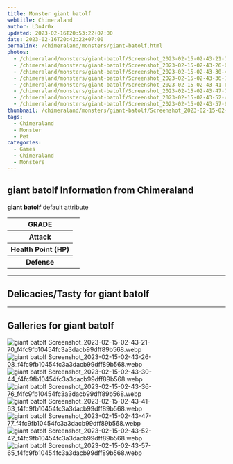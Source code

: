 ```yaml
---
title: Monster giant batolf
webtitle: Chimeraland
author: L3n4r0x
updated: 2023-02-16T20:53:22+07:00
date: 2023-02-16T20:42:22+07:00
permalink: /chimeraland/monsters/giant-batolf.html
photos:
  - /chimeraland/monsters/giant-batolf/Screenshot_2023-02-15-02-43-21-70_f4fc9fb10454fc3a3dacb99dff89b568.webp
  - /chimeraland/monsters/giant-batolf/Screenshot_2023-02-15-02-43-26-08_f4fc9fb10454fc3a3dacb99dff89b568.webp
  - /chimeraland/monsters/giant-batolf/Screenshot_2023-02-15-02-43-30-44_f4fc9fb10454fc3a3dacb99dff89b568.webp
  - /chimeraland/monsters/giant-batolf/Screenshot_2023-02-15-02-43-36-76_f4fc9fb10454fc3a3dacb99dff89b568.webp
  - /chimeraland/monsters/giant-batolf/Screenshot_2023-02-15-02-43-41-63_f4fc9fb10454fc3a3dacb99dff89b568.webp
  - /chimeraland/monsters/giant-batolf/Screenshot_2023-02-15-02-43-47-77_f4fc9fb10454fc3a3dacb99dff89b568.webp
  - /chimeraland/monsters/giant-batolf/Screenshot_2023-02-15-02-43-52-42_f4fc9fb10454fc3a3dacb99dff89b568.webp
  - /chimeraland/monsters/giant-batolf/Screenshot_2023-02-15-02-43-57-65_f4fc9fb10454fc3a3dacb99dff89b568.webp
thumbnail: /chimeraland/monsters/giant-batolf/Screenshot_2023-02-15-02-43-21-70_f4fc9fb10454fc3a3dacb99dff89b568.webp
tags:
  - Chimeraland
  - Monster
  - Pet
categories:
  - Games
  - Chimeraland
  - Monsters
---
```


<section id="bootstrap-wrapper"><link rel="stylesheet" href="https://rawcdn.githack.com/dimaslanjaka/Web-Manajemen/0c3b5aa1813bd4abcd2c11bf3e37928b15c28664/css/bootstrap-5-3-0-alpha3-wrapper.css"/><h2 id="attribute">giant batolf Information from Chimeraland</h2><p><b>giant batolf</b> default attribute <table><tr><th>GRADE</th><td></td></tr><tr><th>Attack</th><td></td></tr><tr><th>Health Point (HP)</th><td></td></tr><tr><th>Defense</th><td></td></tr></table></p><hr/><h2 id="delicacies">Delicacies/Tasty for giant batolf</h2><div class="text-white bg-dark"></div><hr/><div id="gallery"><h2>Galleries for giant batolf</h2><div class="row"><div class="col-lg-6 col-12"><img src="/chimeraland/monsters/giant-batolf/Screenshot_2023-02-15-02-43-21-70_f4fc9fb10454fc3a3dacb99dff89b568.webp" alt="giant batolf Screenshot_2023-02-15-02-43-21-70_f4fc9fb10454fc3a3dacb99dff89b568.webp"/></div><div class="col-lg-6 col-12"><img src="/chimeraland/monsters/giant-batolf/Screenshot_2023-02-15-02-43-26-08_f4fc9fb10454fc3a3dacb99dff89b568.webp" alt="giant batolf Screenshot_2023-02-15-02-43-26-08_f4fc9fb10454fc3a3dacb99dff89b568.webp"/></div><div class="col-lg-6 col-12"><img src="/chimeraland/monsters/giant-batolf/Screenshot_2023-02-15-02-43-30-44_f4fc9fb10454fc3a3dacb99dff89b568.webp" alt="giant batolf Screenshot_2023-02-15-02-43-30-44_f4fc9fb10454fc3a3dacb99dff89b568.webp"/></div><div class="col-lg-6 col-12"><img src="/chimeraland/monsters/giant-batolf/Screenshot_2023-02-15-02-43-36-76_f4fc9fb10454fc3a3dacb99dff89b568.webp" alt="giant batolf Screenshot_2023-02-15-02-43-36-76_f4fc9fb10454fc3a3dacb99dff89b568.webp"/></div><div class="col-lg-6 col-12"><img src="/chimeraland/monsters/giant-batolf/Screenshot_2023-02-15-02-43-41-63_f4fc9fb10454fc3a3dacb99dff89b568.webp" alt="giant batolf Screenshot_2023-02-15-02-43-41-63_f4fc9fb10454fc3a3dacb99dff89b568.webp"/></div><div class="col-lg-6 col-12"><img src="/chimeraland/monsters/giant-batolf/Screenshot_2023-02-15-02-43-47-77_f4fc9fb10454fc3a3dacb99dff89b568.webp" alt="giant batolf Screenshot_2023-02-15-02-43-47-77_f4fc9fb10454fc3a3dacb99dff89b568.webp"/></div><div class="col-lg-6 col-12"><img src="/chimeraland/monsters/giant-batolf/Screenshot_2023-02-15-02-43-52-42_f4fc9fb10454fc3a3dacb99dff89b568.webp" alt="giant batolf Screenshot_2023-02-15-02-43-52-42_f4fc9fb10454fc3a3dacb99dff89b568.webp"/></div><div class="col-lg-6 col-12"><img src="/chimeraland/monsters/giant-batolf/Screenshot_2023-02-15-02-43-57-65_f4fc9fb10454fc3a3dacb99dff89b568.webp" alt="giant batolf Screenshot_2023-02-15-02-43-57-65_f4fc9fb10454fc3a3dacb99dff89b568.webp"/></div></div></div></section>